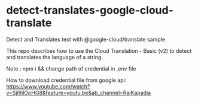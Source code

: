 # detect-translates-google-cloud-translate
Detect and Translates text with @google-cloud/translate sample

This repo describes how to use the Cloud Translation - Basic (v2) to detect and translates the language of a string.


Note : npm i && change path of credential in .env file

How to download credential file from google api: https://www.youtube.com/watch?v=Sjl9ilOpHG8&feature=youtu.be&ab_channel=RajKapadia
